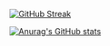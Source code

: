 [![GitHub Streak](https://streak-stats.demolab.com/?user=hrachocode&theme=dark)](https://git.io/streak-stats)


[![Anurag's GitHub stats](https://github-readme-stats.vercel.app/api?username=hrachocode)](https://github.com/anuraghazra/github-readme-stats)
